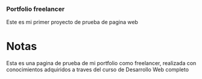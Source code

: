 ### Portfolio freelancer

Este es mi primer proyecto de prueba de pagina web

# Notas 

Esta es una pagina de prueba de mi portfolio como freelancer, realizada con conocimientos adquiridos a traves del curso de Desarrollo Web completo
